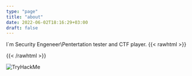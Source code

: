 ```yaml
---
type: "page"
title: "about"
date: 2022-06-02T18:16:29+03:00
draft: false
---
```


I`m Security Engeneer\Pentertation tester and CTF player.
{{< rawhtml >}}
<script src="https://tryhackme.com/badge/20508"></script>
{{< /rawhtml >}}

<img src="https://tryhackme-badges.s3.amazonaws.com/the29a.png" alt="TryHackMe">